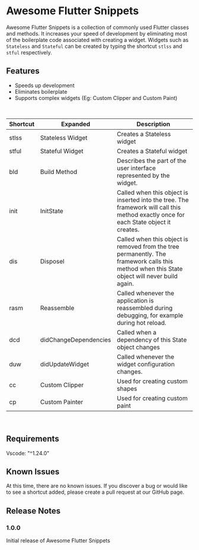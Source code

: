 # Awesome Flutter Snippets 
Awesome Flutter Snippets is a collection of commonly used Flutter classes and methods. It increases your speed of development by eliminating most of the boilerplate code associated with creating a widget. Widgets such as `Stateless` and `Stateful` can be created by typing the shortcut `stlss` and `stful` respectively.
<br>
## Features
- Speeds up development 
- Eliminates boilerplate 
- Supports complex widgets (Eg: Custom Clipper and Custom Paint)
<br>

| Shortcut  | Expanded  | Description |
| ------------- | ------------- |------------ |
| stlss  | Stateless Widget   |   Creates a Stateless widget  |
| stful  | Stateful Widget  |  Creates a Stateful widget           |
| bld  | Build Method  |        Describes the part of the user interface represented by the widget.     |
| init  | InitState  |  Called when this object is inserted into the tree. The framework will call this method exactly once for each State object it creates.           |
| dis  | Disposel  | Called when this object is removed from the tree permanently. The framework calls this method when this State object will never build again.            |
| rasm |  Reassemble | Called whenever the application is reassembled during debugging, for example during hot reload.        |
| dcd  | didChangeDependencies  |  Called when a dependency of this State object changes           |
| duw  | didUpdateWidget   | Called whenever the widget configuration changes.  |
| cc  | Custom Clipper  |  Used for creating custom shapes           |
| cp  |  Custom Painter | Used for creating custom paint  |  

<br>

## Requirements
Vscode: "^1.24.0"
<br>
## Known Issues
At this time, there are no known issues. If you discover a bug or would like to see a shortcut added, please create a pull request at our GitHub page. 

## Release Notes

### 1.0.0
Initial release of Awesome Flutter Snippets 